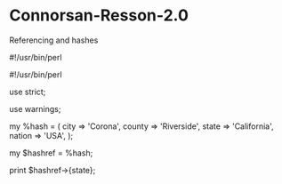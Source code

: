 # Connorsan-Resson-2.0
Referencing and hashes

#!/usr/bin/perl

#!/usr/bin/perl

use strict;

use warnings;

my %hash = (
    city     => 'Corona',
    county      => 'Riverside',
    state    => 'California',
    nation => 'USA',
);

my $hashref = \%hash;

print $hashref->{state};
